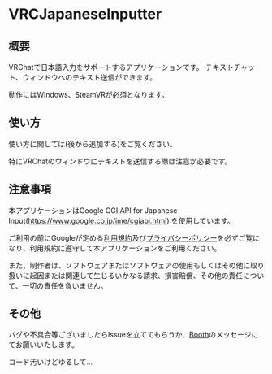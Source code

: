 # VRCJapaneseInputter

## 概要

VRChatで日本語入力をサポートするアプリケーションです。
テキストチャット、ウィンドウへのテキスト送信ができます。

動作にはWindows、SteamVRが必須となります。

## 使い方

使い方に関しては(後から追加する)をご覧ください。

特にVRChatのウィンドウにテキストを送信する際は注意が必要です。

## 注意事項

本アプリケーションはGoogle CGI API for Japanese Input(https://www.google.co.jp/ime/cgiapi.html) を使用しています。

ご利用の前にGoogleが定める[利用規約](https://policies.google.com/terms?hl=ja)及び[プライバシーポリシー](https://policies.google.com/privacy?hl=ja)を必ずご覧になり、利用規約に遵守して本アプリケーションをご利用ください。

また、制作者は、ソフトウェアまたはソフトウェアの使用もしくはその他に取り扱いに起因または関連して生じるいかなる請求、損害賠償、その他の責任について、一切の責任を負いません。

## その他

バグや不具合等ございましたらIssueを立ててもらうか、[Booth](後でリンク追加する)のメッセージにてお願いいたします。

コード汚いけどゆるして...
